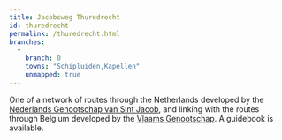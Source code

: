 ```yaml
---
title: Jacobsweg Thuredrecht
id: thuredrecht
permalink: /thuredrecht.html
branches:
  -
    branch: 0
    towns: "Schipluiden,Kapellen"
    unmapped: true
---
```


One of a network of routes through the Netherlands developed by the [Nederlands Genootschap van Sint Jacob][0], and linking with the routes through Belgium developed by the [Vlaams Genootschap][1]. A guidebook is available.

[0]: http://webwinkel.santiago.nl/
[1]: http://www.compostelagenootschap.be/default.aspx?id=512
